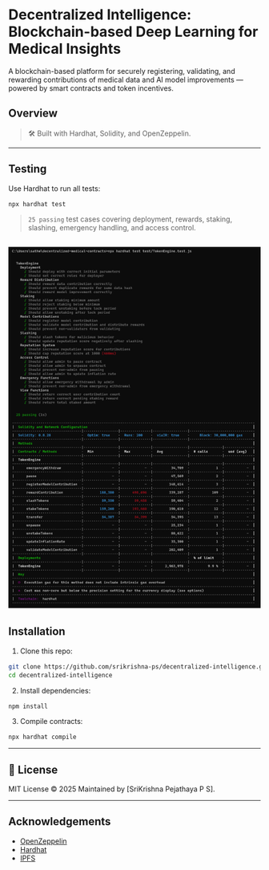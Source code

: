 # Decentralized Intelligence: Blockchain-based Deep Learning for Medical Insights

A blockchain-based platform for securely registering, validating, and rewarding contributions of medical data and AI model improvements — powered by smart contracts and token incentives.

## Overview

> 🛠 Built with Hardhat, Solidity, and OpenZeppelin.

---

## Testing

Use Hardhat to run all tests:

```bash
npx hardhat test
```

> `25 passing` test cases covering deployment, rewards, staking, slashing, emergency handling, and access control.

## ![Sample Output](image.png)

## Installation

1. Clone this repo:

```bash
git clone https://github.com/srikrishna-ps/decentralized-intelligence.git
cd decentralized-intelligence
```

2. Install dependencies:

```bash
npm install
```

3. Compile contracts:

```bash
npx hardhat compile
```

---

## 📜 License

MIT License © 2025
Maintained by \[SriKrishna Pejathaya P S].

---

## Acknowledgements

- [OpenZeppelin](https://openzeppelin.com/contracts/)
- [Hardhat](https://hardhat.org/)
- [IPFS](https://ipfs.tech/)
